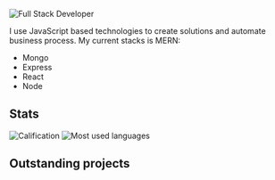 ![Full Stack Developer](https://i.ibb.co/BBB9RbJ/presentation.png)

I use JavaScript based technologies to create solutions and automate business process.
My current stacks is MERN:
* Mongo
* Express
* React
* Node

## Stats
![Calification](https://github-readme-stats.vercel.app/api/top-langs/?username=r4rmas&layout=compact&show_icons=true&theme=tokyonight)
![Most used languages](https://github-readme-stats.vercel.app/api?username=r4rmas&show_icons=true&theme=tokyonight)

## Outstanding projects
